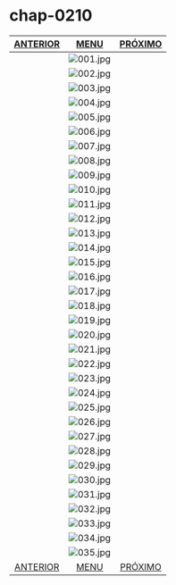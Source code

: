 # chap-0210
|[ANTERIOR](/chap-0209/readme.md)|[MENU](/readme.md)|[PRÓXIMO](/chap-0211/readme.md)|
 |:--:|:--:|:--:|
||![001.jpg](001.jpg)||
||![002.jpg](002.jpg)||
||![003.jpg](003.jpg)||
||![004.jpg](004.jpg)||
||![005.jpg](005.jpg)||
||![006.jpg](006.jpg)||
||![007.jpg](007.jpg)||
||![008.jpg](008.jpg)||
||![009.jpg](009.jpg)||
||![010.jpg](010.jpg)||
||![011.jpg](011.jpg)||
||![012.jpg](012.jpg)||
||![013.jpg](013.jpg)||
||![014.jpg](014.jpg)||
||![015.jpg](015.jpg)||
||![016.jpg](016.jpg)||
||![017.jpg](017.jpg)||
||![018.jpg](018.jpg)||
||![019.jpg](019.jpg)||
||![020.jpg](020.jpg)||
||![021.jpg](021.jpg)||
||![022.jpg](022.jpg)||
||![023.jpg](023.jpg)||
||![024.jpg](024.jpg)||
||![025.jpg](025.jpg)||
||![026.jpg](026.jpg)||
||![027.jpg](027.jpg)||
||![028.jpg](028.jpg)||
||![029.jpg](029.jpg)||
||![030.jpg](030.jpg)||
||![031.jpg](031.jpg)||
||![032.jpg](032.jpg)||
||![033.jpg](033.jpg)||
||![034.jpg](034.jpg)||
||![035.jpg](035.jpg)||
|[ANTERIOR](/chap-0209/readme.md)|[MENU](/readme.md)|[PRÓXIMO](/chap-0211/readme.md)|
